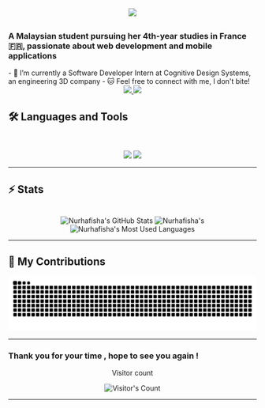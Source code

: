 <h1 align="center">
  <img src="https://readme-typing-svg.herokuapp.com/?font=Inter&size=48&center=true&vCenter=true&width=500&height=70&color=000e1c&duration=4000&lines=Hi+There!+👋;+I'm+nur+hafisha!;" />

### A Malaysian student pursuing her 4th-year studies in France 🇫🇷, passionate about web development and mobile applications 
</h1>
- 💼 I’m currently a Software Developer Intern at Cognitive Design Systems, an engineering 3D company
- 🐱 Feel free to connect with me, I don't bite!

<br>
<div align="center">
  <a href="mailto:nhafisha03@gmail.com">
        <img src="https://img.shields.io/badge/Gmail-333333?style=for-the-badge&logo=gmail&logoColor=red" />
  </a>
  <a href="https://www.linkedin.com/in/nur-hafisha-sharifudin/" target="_blank">
    <img src="https://img.shields.io/badge/LinkedIn-0077B5?style=for-the-badge&logo=linkedin&logoColor=white" target="_blank" />
  </a>
</div>

## 🛠️ Languages and Tools

<br>

<p align="center">
  <img src="https://skillicons.dev/icons?i=javascript,java,ts,nodejs,react,nextjs,mongodb,postgres,MySQL" />
  <img src="https://skillicons.dev/icons?i=html,css,react,angular,js,vue,django,symfony,git,postman,figma" />
</p>

<hr>

## ⚡️ Stats

<br>

<div align=center>
  <img width=390 src="https://github-readme-stats.vercel.app/api?username=nurhafisha&theme=transparent&count_private=true&show_icons=true&rank_icon=github&locale=en" alt="Nurhafisha's GitHub Stats" />
  <img width=390 src="https://github-readme-streak-stats.herokuapp.com/?user=nurhafisha&theme=transparent&count_private=true&border_radius=10&locale=en" alt="Nurhafisha's" />
  <img width=325 src="https://github-readme-stats.vercel.app/api/top-langs?username=nurhafisha&theme=transparent&layout=donut&hide=css&langs_count=8&border_radius=10&show_icons=true&locale=en" alt="Nurhafisha's Most Used Languages" />
</div>

<hr>

## 🐍 My Contributions

<div align="center">
  <picture>
    <source media="(prefers-color-scheme: dark)" srcset="https://raw.githubusercontent.com/nurhafisha/nurhafisha/output/github-contribution-grid-snake-dark.svg" />
    <source media="(prefers-color-scheme: light)" srcset="https://raw.githubusercontent.com/nurhafisha/nurhafisha/output/github-contribution-grid-snake.svg" />
    <img alt="github-snake" src="https://raw.githubusercontent.com/nurhafisha/nurhafisha/output/github-contribution-grid-snake.svg" />
  </picture>
</div>

<hr>

### Thank you for your time , hope to see you again !
<div align="center"> 
  <p>Visitor count</p>
  <img src="https://profile-counter.glitch.me/nurhafisha/count.svg" alt="Visitor's Count" />
</div>

<hr>
